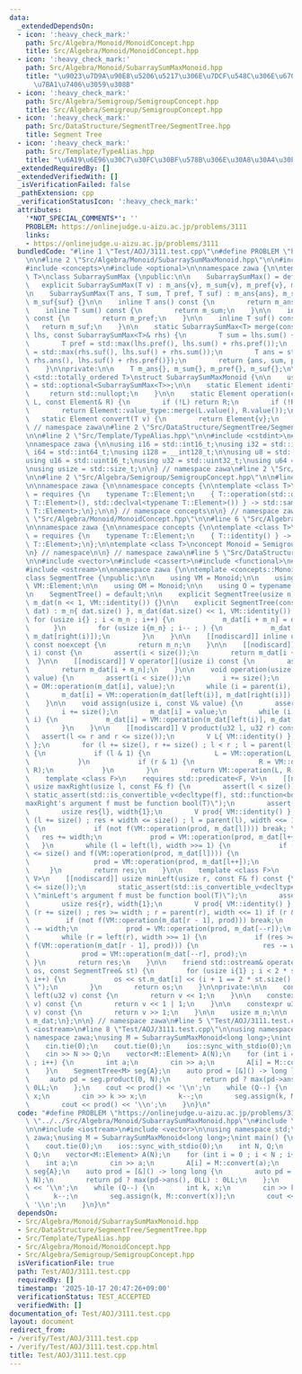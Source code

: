 ```yaml
---
data:
  _extendedDependsOn:
  - icon: ':heavy_check_mark:'
    path: Src/Algebra/Monoid/MonoidConcept.hpp
    title: Src/Algebra/Monoid/MonoidConcept.hpp
  - icon: ':heavy_check_mark:'
    path: Src/Algebra/Monoid/SubarraySumMaxMonoid.hpp
    title: "\u9023\u7D9A\u90E8\u5206\u5217\u306E\u7DCF\u548C\u306E\u6700\u5927\u3092\
      \u7BA1\u7406\u3059\u308B"
  - icon: ':heavy_check_mark:'
    path: Src/Algebra/Semigroup/SemigroupConcept.hpp
    title: Src/Algebra/Semigroup/SemigroupConcept.hpp
  - icon: ':heavy_check_mark:'
    path: Src/DataStructure/SegmentTree/SegmentTree.hpp
    title: Segment Tree
  - icon: ':heavy_check_mark:'
    path: Src/Template/TypeAlias.hpp
    title: "\u6A19\u6E96\u30C7\u30FC\u30BF\u578B\u306E\u30A8\u30A4\u30EA\u30A2\u30B9"
  _extendedRequiredBy: []
  _extendedVerifiedWith: []
  _isVerificationFailed: false
  _pathExtension: cpp
  _verificationStatusIcon: ':heavy_check_mark:'
  attributes:
    '*NOT_SPECIAL_COMMENTS*': ''
    PROBLEM: https://onlinejudge.u-aizu.ac.jp/problems/3111
    links:
    - https://onlinejudge.u-aizu.ac.jp/problems/3111
  bundledCode: "#line 1 \"Test/AOJ/3111.test.cpp\"\n#define PROBLEM \"https://onlinejudge.u-aizu.ac.jp/problems/3111\"\
    \n\n#line 2 \"Src/Algebra/Monoid/SubarraySumMaxMonoid.hpp\"\n\n#include <algorithm>\n\
    #include <concepts>\n#include <optional>\n\nnamespace zawa {\n\ntemplate <std::totally_ordered\
    \ T>\nclass SubarraySumMax {\npublic:\n\n    SubarraySumMax() = default;\n\n \
    \   explicit SubarraySumMax(T v) : m_ans{v}, m_sum{v}, m_pref{v}, m_suf{v} {}\n\
    \n    SubarraySumMax(T ans, T sum, T pref, T suf) : m_ans{ans}, m_sum{sum}, m_pref{pref},\
    \ m_suf{suf} {}\n\n    inline T ans() const {\n        return m_ans;\n    }\n\n\
    \    inline T sum() const {\n        return m_sum;\n    }\n\n    inline T pref()\
    \ const {\n        return m_pref;\n    }\n\n    inline T suf() const {\n     \
    \   return m_suf;\n    }\n\n    static SubarraySumMax<T> merge(const SubarraySumMax<T>&\
    \ lhs, const SubarraySumMax<T>& rhs) {\n        T sum = lhs.sum() + rhs.sum();\n\
    \        T pref = std::max(lhs.pref(), lhs.sum() + rhs.pref());\n        T suf\
    \ = std::max(rhs.suf(), lhs.suf() + rhs.sum());\n        T ans = std::max({lhs.ans(),\
    \ rhs.ans(), lhs.suf() + rhs.pref()});\n        return {ans, sum, pref, suf};\n\
    \    }\n\nprivate:\n\n    T m_ans{}, m_sum{}, m_pref{}, m_suf{};\n\n};\n\ntemplate\
    \ <std::totally_ordered T>\nstruct SubarraySumMaxMonoid {\n\n    using Element\
    \ = std::optional<SubarraySumMax<T>>;\n\n    static Element identity() {\n   \
    \     return std::nullopt;\n    }\n\n    static Element operation(const Element&\
    \ L, const Element& R) {\n        if (!L) return R;\n        if (!R) return L;\n\
    \        return Element::value_type::merge(L.value(), R.value());\n    }\n\n \
    \   static Element convert(T v) {\n        return Element{v};\n    }\n};\n\n}\
    \ // namespace zawa\n#line 2 \"Src/DataStructure/SegmentTree/SegmentTree.hpp\"\
    \n\n#line 2 \"Src/Template/TypeAlias.hpp\"\n\n#include <cstdint>\n#include <cstddef>\n\
    \nnamespace zawa {\n\nusing i16 = std::int16_t;\nusing i32 = std::int32_t;\nusing\
    \ i64 = std::int64_t;\nusing i128 = __int128_t;\n\nusing u8 = std::uint8_t;\n\
    using u16 = std::uint16_t;\nusing u32 = std::uint32_t;\nusing u64 = std::uint64_t;\n\
    \nusing usize = std::size_t;\n\n} // namespace zawa\n#line 2 \"Src/Algebra/Monoid/MonoidConcept.hpp\"\
    \n\n#line 2 \"Src/Algebra/Semigroup/SemigroupConcept.hpp\"\n\n#line 4 \"Src/Algebra/Semigroup/SemigroupConcept.hpp\"\
    \n\nnamespace zawa {\n\nnamespace concepts {\n\ntemplate <class T>\nconcept Semigroup\
    \ = requires {\n    typename T::Element;\n    { T::operation(std::declval<typename\
    \ T::Element>(), std::declval<typename T::Element>()) } -> std::same_as<typename\
    \ T::Element>;\n};\n\n} // namespace concepts\n\n} // namespace zawa\n#line 4\
    \ \"Src/Algebra/Monoid/MonoidConcept.hpp\"\n\n#line 6 \"Src/Algebra/Monoid/MonoidConcept.hpp\"\
    \n\nnamespace zawa {\n\nnamespace concepts {\n\ntemplate <class T>\nconcept Identitiable\
    \ = requires {\n    typename T::Element;\n    { T::identity() } -> std::same_as<typename\
    \ T::Element>;\n};\n\ntemplate <class T>\nconcept Monoid = Semigroup<T> and Identitiable<T>;\n\
    \n} // namespace\n\n} // namespace zawa\n#line 5 \"Src/DataStructure/SegmentTree/SegmentTree.hpp\"\
    \n\n#include <vector>\n#include <cassert>\n#include <functional>\n#include <type_traits>\n\
    #include <ostream>\n\nnamespace zawa {\n\ntemplate <concepts::Monoid Monoid>\n\
    class SegmentTree {\npublic:\n\n    using VM = Monoid;\n\n    using V = typename\
    \ VM::Element;\n\n    using OM = Monoid;\n\n    using O = typename OM::Element;\n\
    \n    SegmentTree() = default;\n\n    explicit SegmentTree(usize n) : m_n{ n },\
    \ m_dat(n << 1, VM::identity()) {}\n\n    explicit SegmentTree(const std::vector<V>&\
    \ dat) : m_n{ dat.size() }, m_dat(dat.size() << 1, VM::identity()) {\n       \
    \ for (usize i{} ; i < m_n ; i++) {\n            m_dat[i + m_n] = dat[i];\n  \
    \      }\n        for (usize i{m_n} ; i-- ; ) {\n            m_dat[i] = VM::operation(m_dat[left(i)],\
    \ m_dat[right(i)]);\n        }\n    }\n\n    [[nodiscard]] inline usize size()\
    \ const noexcept {\n        return m_n;\n    }\n\n    [[nodiscard]] V get(usize\
    \ i) const {\n        assert(i < size());\n        return m_dat[i + m_n];\n  \
    \  }\n\n    [[nodiscard]] V operator[](usize i) const {\n        assert(i < size());\n\
    \        return m_dat[i + m_n];\n    }\n\n    void operation(usize i, const O&\
    \ value) {\n        assert(i < size());\n        i += size();\n        m_dat[i]\
    \ = OM::operation(m_dat[i], value);\n        while (i = parent(i), i) {\n    \
    \        m_dat[i] = VM::operation(m_dat[left(i)], m_dat[right(i)]);\n        }\n\
    \    }\n\n    void assign(usize i, const V& value) {\n        assert(i < size());\n\
    \        i += size();\n        m_dat[i] = value;\n        while (i = parent(i),\
    \ i) {\n            m_dat[i] = VM::operation(m_dat[left(i)], m_dat[right(i)]);\n\
    \        }\n    }\n\n    [[nodiscard]] V product(u32 l, u32 r) const {\n     \
    \   assert(l <= r and r <= size());\n        V L{ VM::identity() }, R{ VM::identity()\
    \ };\n        for (l += size(), r += size() ; l < r ; l = parent(l), r = parent(r))\
    \ {\n            if (l & 1) {\n                L = VM::operation(L, m_dat[l++]);\n\
    \            }\n            if (r & 1) {\n                R = VM::operation(m_dat[--r],\
    \ R);\n            }\n        }\n        return VM::operation(L, R);\n    }\n\n\
    \    template <class F>\n    requires std::predicate<F, V>\n    [[nodiscard]]\
    \ usize maxRight(usize l, const F& f) {\n        assert(l < size());\n       \
    \ static_assert(std::is_convertible_v<decltype(f), std::function<bool(V)>>, \"\
    maxRight's argument f must be function bool(T)\");\n        assert(f(VM::identity()));\n\
    \        usize res{l}, width{1};\n        V prod{ VM::identity() };\n        for\
    \ (l += size() ; res + width <= size() ; l = parent(l), width <<= 1) if (l & 1)\
    \ {\n            if (not f(VM::operation(prod, m_dat[l]))) break; \n         \
    \   res += width;\n            prod = VM::operation(prod, m_dat[l++]);\n     \
    \   }\n        while (l = left(l), width >>= 1) {\n            if (res + width\
    \ <= size() and f(VM::operation(prod, m_dat[l]))) {\n                res += width;\n\
    \                prod = VM::operation(prod, m_dat[l++]);\n            } \n   \
    \     }\n        return res;\n    }\n\n    template <class F>\n    requires std::predicate<F,\
    \ V>\n    [[nodiscard]] usize minLeft(usize r, const F& f) const {\n        assert(r\
    \ <= size());\n        static_assert(std::is_convertible_v<decltype(f), std::function<bool(V)>>,\
    \ \"minLeft's argument f must be function bool(T)\");\n        assert(f(VM::identity()));\n\
    \        usize res{r}, width{1};\n        V prod{ VM::identity() };\n        for\
    \ (r += size() ; res >= width ; r = parent(r), width <<= 1) if (r & 1) {\n   \
    \         if (not f(VM::operation(m_dat[r - 1], prod))) break;\n            res\
    \ -= width;\n            prod = VM::operation(prod, m_dat[--r]);\n        }\n\
    \        while (r = left(r), width >>= 1) {\n            if (res >= width and\
    \ f(VM::operation(m_dat[r - 1], prod))) {\n                res -= width;\n   \
    \             prod = VM::operation(m_dat[--r], prod);\n            }\n       \
    \ }\n        return res;\n    }\n\n    friend std::ostream& operator<<(std::ostream&\
    \ os, const SegmentTree& st) {\n        for (usize i{1} ; i < 2 * st.size() ;\
    \ i++) {\n            os << st.m_dat[i] << (i + 1 == 2 * st.size() ? \"\" : \"\
    \ \");\n        }\n        return os;\n    }\n\nprivate:\n\n    constexpr u32\
    \ left(u32 v) const {\n        return v << 1;\n    }\n\n    constexpr u32 right(u32\
    \ v) const {\n        return v << 1 | 1;\n    }\n\n    constexpr u32 parent(u32\
    \ v) const {\n        return v >> 1;\n    }\n\n    usize m_n;\n\n    std::vector<V>\
    \ m_dat;\n};\n\n} // namespace zawa\n#line 5 \"Test/AOJ/3111.test.cpp\"\n\n#include\
    \ <iostream>\n#line 8 \"Test/AOJ/3111.test.cpp\"\n\nusing namespace std;\nusing\
    \ namespace zawa;\nusing M = SubarraySumMaxMonoid<long long>;\nint main() {\n\
    \    cin.tie(0);\n    cout.tie(0);\n    ios::sync_with_stdio(0);\n    int N, Q;\n\
    \    cin >> N >> Q;\n    vector<M::Element> A(N);\n    for (int i = 0 ; i < N\
    \ ; i++) {\n        int a;\n        cin >> a;\n        A[i] = M::convert(a);\n\
    \    }\n    SegmentTree<M> seg{A};\n    auto prod = [&]() -> long long {\n   \
    \     auto pd = seg.product(0, N);\n        return pd ? max(pd->ans(), 0LL) :\
    \ 0LL;\n    };\n    cout << prod() << '\\n';\n    while (Q--) {\n        int k,\
    \ x;\n        cin >> k >> x;\n        k--;\n        seg.assign(k, M::convert(x));\n\
    \        cout << prod() << '\\n';\n    }\n}\n"
  code: "#define PROBLEM \"https://onlinejudge.u-aizu.ac.jp/problems/3111\"\n\n#include\
    \ \"../../Src/Algebra/Monoid/SubarraySumMaxMonoid.hpp\"\n#include \"../../Src/DataStructure/SegmentTree/SegmentTree.hpp\"\
    \n\n#include <iostream>\n#include <vector>\n\nusing namespace std;\nusing namespace\
    \ zawa;\nusing M = SubarraySumMaxMonoid<long long>;\nint main() {\n    cin.tie(0);\n\
    \    cout.tie(0);\n    ios::sync_with_stdio(0);\n    int N, Q;\n    cin >> N >>\
    \ Q;\n    vector<M::Element> A(N);\n    for (int i = 0 ; i < N ; i++) {\n    \
    \    int a;\n        cin >> a;\n        A[i] = M::convert(a);\n    }\n    SegmentTree<M>\
    \ seg{A};\n    auto prod = [&]() -> long long {\n        auto pd = seg.product(0,\
    \ N);\n        return pd ? max(pd->ans(), 0LL) : 0LL;\n    };\n    cout << prod()\
    \ << '\\n';\n    while (Q--) {\n        int k, x;\n        cin >> k >> x;\n  \
    \      k--;\n        seg.assign(k, M::convert(x));\n        cout << prod() <<\
    \ '\\n';\n    }\n}\n"
  dependsOn:
  - Src/Algebra/Monoid/SubarraySumMaxMonoid.hpp
  - Src/DataStructure/SegmentTree/SegmentTree.hpp
  - Src/Template/TypeAlias.hpp
  - Src/Algebra/Monoid/MonoidConcept.hpp
  - Src/Algebra/Semigroup/SemigroupConcept.hpp
  isVerificationFile: true
  path: Test/AOJ/3111.test.cpp
  requiredBy: []
  timestamp: '2025-10-17 20:47:26+09:00'
  verificationStatus: TEST_ACCEPTED
  verifiedWith: []
documentation_of: Test/AOJ/3111.test.cpp
layout: document
redirect_from:
- /verify/Test/AOJ/3111.test.cpp
- /verify/Test/AOJ/3111.test.cpp.html
title: Test/AOJ/3111.test.cpp
---
```

